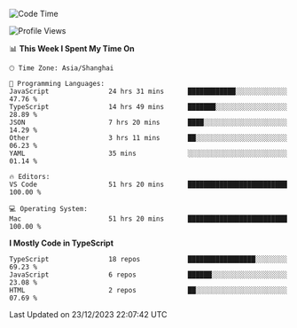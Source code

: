 <!--START_SECTION:waka-->
![Code Time](http://img.shields.io/badge/Code%20Time-5%2C622%20hrs%2056%20mins-blue)

![Profile Views](http://img.shields.io/badge/Profile%20Views-0-blue)

📊 **This Week I Spent My Time On** 

```text
🕑︎ Time Zone: Asia/Shanghai

💬 Programming Languages: 
JavaScript               24 hrs 31 mins      ████████████░░░░░░░░░░░░░   47.76 % 
TypeScript               14 hrs 49 mins      ███████░░░░░░░░░░░░░░░░░░   28.89 % 
JSON                     7 hrs 20 mins       ████░░░░░░░░░░░░░░░░░░░░░   14.29 % 
Other                    3 hrs 11 mins       ██░░░░░░░░░░░░░░░░░░░░░░░   06.23 % 
YAML                     35 mins             ░░░░░░░░░░░░░░░░░░░░░░░░░   01.14 % 

🔥 Editors: 
VS Code                  51 hrs 20 mins      █████████████████████████   100.00 % 

💻 Operating System: 
Mac                      51 hrs 20 mins      █████████████████████████   100.00 % 
```

**I Mostly Code in TypeScript** 

```text
TypeScript               18 repos            █████████████████░░░░░░░░   69.23 % 
JavaScript               6 repos             ██████░░░░░░░░░░░░░░░░░░░   23.08 % 
HTML                     2 repos             ██░░░░░░░░░░░░░░░░░░░░░░░   07.69 % 
```




 Last Updated on 23/12/2023 22:07:42 UTC
<!--END_SECTION:waka-->
